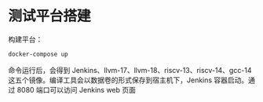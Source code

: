 # 测试平台搭建

构建平台：

```bash
docker-compose up
```



命令运行后，会得到 Jenkins、llvm-17、llvm-18、riscv-13、riscv-14、gcc-14 这五个镜像。编译工具会以数据卷的形式保存到宿主机下，Jenkins 容器启动。通过 8080 端口可以访问 Jenkins web 页面

